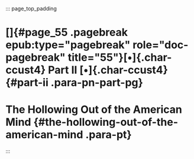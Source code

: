 ::: page_top_padding
# []{#page_55 .pagebreak epub:type="pagebreak" role="doc-pagebreak" title="55"}[•]{.char-ccust4} Part II [•]{.char-ccust4} {#part-ii .para-pn-part-pg}

# The Hollowing Out of the American Mind {#the-hollowing-out-of-the-american-mind .para-pt}
:::
